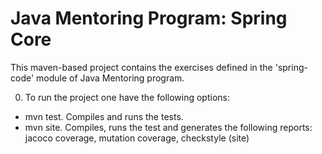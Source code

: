 # Java Mentoring Program: Spring Core 

This maven-based project contains the exercises defined in the 'spring-code' module of Java Mentoring program.

0) To run the project one have the following options:

- mvn test. Compiles and runs the tests.
- mvn site. Compiles, runs the test and generates the following reports: jacoco coverage, mutation coverage,
  checkstyle (site)
